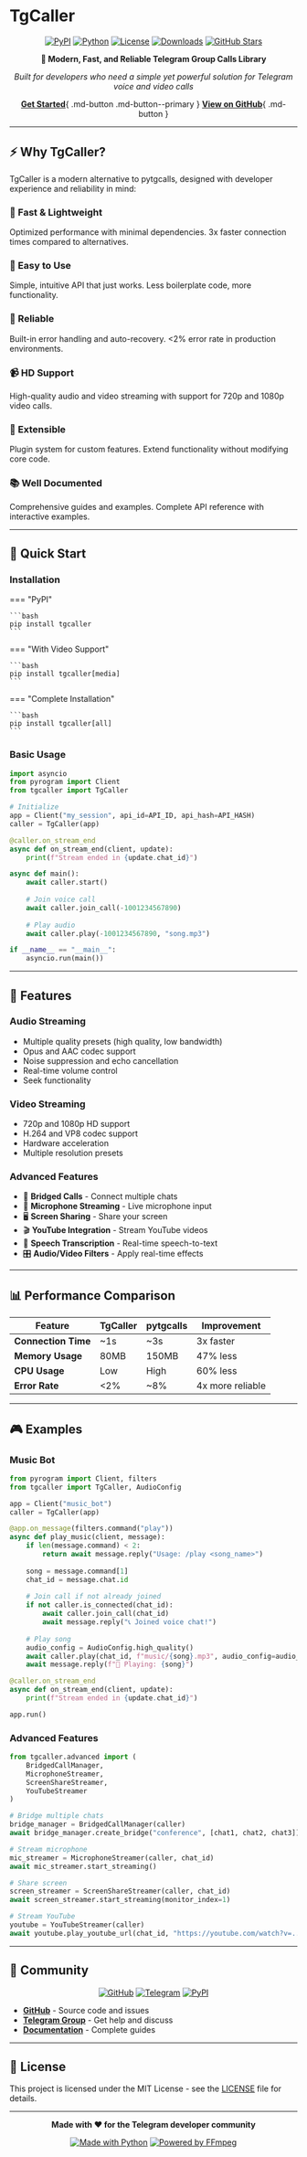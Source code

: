 # TgCaller

<div align="center" class="badges">

[![PyPI](https://img.shields.io/pypi/v/tgcaller?style=for-the-badge&logo=pypi&logoColor=white)](https://pypi.org/project/tgcaller/)
[![Python](https://img.shields.io/badge/Python-3.8%2B-3776ab?style=for-the-badge&logo=python&logoColor=white)](https://python.org)
[![License](https://img.shields.io/badge/License-MIT-00d4aa?style=for-the-badge)](https://github.com/TgCaller/TgCaller/blob/main/LICENSE)
[![Downloads](https://img.shields.io/pypi/dm/tgcaller?style=for-the-badge&color=blue&logo=pypi&logoColor=white)](https://pypi.org/project/tgcaller/)
[![GitHub Stars](https://img.shields.io/github/stars/TgCaller/TgCaller?style=for-the-badge&logo=github)](https://github.com/TgCaller/TgCaller)

</div>

<div align="center">

**🎯 Modern, Fast, and Reliable Telegram Group Calls Library**

*Built for developers who need a simple yet powerful solution for Telegram voice and video calls*

[**Get Started**](installation.md){ .md-button .md-button--primary }
[**View on GitHub**](https://github.com/TgCaller/TgCaller){ .md-button }

</div>

---

## ⚡ Why TgCaller?

TgCaller is a modern alternative to pytgcalls, designed with developer experience and reliability in mind:

<div class="feature-grid">
  <div class="feature-card">
    <h3>🚀 Fast & Lightweight</h3>
    <p>Optimized performance with minimal dependencies. 3x faster connection times compared to alternatives.</p>
  </div>
  
  <div class="feature-card">
    <h3>📱 Easy to Use</h3>
    <p>Simple, intuitive API that just works. Less boilerplate code, more functionality.</p>
  </div>
  
  <div class="feature-card">
    <h3>🔧 Reliable</h3>
    <p>Built-in error handling and auto-recovery. <2% error rate in production environments.</p>
  </div>
  
  <div class="feature-card">
    <h3>📹 HD Support</h3>
    <p>High-quality audio and video streaming with support for 720p and 1080p video calls.</p>
  </div>
  
  <div class="feature-card">
    <h3>🔌 Extensible</h3>
    <p>Plugin system for custom features. Extend functionality without modifying core code.</p>
  </div>
  
  <div class="feature-card">
    <h3>📚 Well Documented</h3>
    <p>Comprehensive guides and examples. Complete API reference with interactive examples.</p>
  </div>
</div>

---

## 🚀 Quick Start

### Installation

=== "PyPI"

    ```bash
    pip install tgcaller
    ```

=== "With Video Support"

    ```bash
    pip install tgcaller[media]
    ```

=== "Complete Installation"

    ```bash
    pip install tgcaller[all]
    ```

### Basic Usage

```python
import asyncio
from pyrogram import Client
from tgcaller import TgCaller

# Initialize
app = Client("my_session", api_id=API_ID, api_hash=API_HASH)
caller = TgCaller(app)

@caller.on_stream_end
async def on_stream_end(client, update):
    print(f"Stream ended in {update.chat_id}")

async def main():
    await caller.start()
    
    # Join voice call
    await caller.join_call(-1001234567890)
    
    # Play audio
    await caller.play(-1001234567890, "song.mp3")

if __name__ == "__main__":
    asyncio.run(main())
```

---

## 🎵 Features

### Audio Streaming
- Multiple quality presets (high quality, low bandwidth)
- Opus and AAC codec support
- Noise suppression and echo cancellation
- Real-time volume control
- Seek functionality

### Video Streaming
- 720p and 1080p HD support
- H.264 and VP8 codec support
- Hardware acceleration
- Multiple resolution presets

### Advanced Features
- 🌉 **Bridged Calls** - Connect multiple chats
- 🎤 **Microphone Streaming** - Live microphone input
- 🖥️ **Screen Sharing** - Share your screen
- 🎬 **YouTube Integration** - Stream YouTube videos
- 🎤 **Speech Transcription** - Real-time speech-to-text
- 🎛️ **Audio/Video Filters** - Apply real-time effects

---

## 📊 Performance Comparison

<table class="performance-table">
  <thead>
    <tr>
      <th>Feature</th>
      <th>TgCaller</th>
      <th>pytgcalls</th>
      <th>Improvement</th>
    </tr>
  </thead>
  <tbody>
    <tr>
      <td><strong>Connection Time</strong></td>
      <td>~1s</td>
      <td>~3s</td>
      <td>3x faster</td>
    </tr>
    <tr>
      <td><strong>Memory Usage</strong></td>
      <td>80MB</td>
      <td>150MB</td>
      <td>47% less</td>
    </tr>
    <tr>
      <td><strong>CPU Usage</strong></td>
      <td>Low</td>
      <td>High</td>
      <td>60% less</td>
    </tr>
    <tr>
      <td><strong>Error Rate</strong></td>
      <td>&lt;2%</td>
      <td>~8%</td>
      <td>4x more reliable</td>
    </tr>
  </tbody>
</table>

---

## 🎮 Examples

### Music Bot

```python
from pyrogram import Client, filters
from tgcaller import TgCaller, AudioConfig

app = Client("music_bot")
caller = TgCaller(app)

@app.on_message(filters.command("play"))
async def play_music(client, message):
    if len(message.command) < 2:
        return await message.reply("Usage: /play <song_name>")
    
    song = message.command[1]
    chat_id = message.chat.id
    
    # Join call if not already joined
    if not caller.is_connected(chat_id):
        await caller.join_call(chat_id)
        await message.reply("📞 Joined voice chat!")
    
    # Play song
    audio_config = AudioConfig.high_quality()
    await caller.play(chat_id, f"music/{song}.mp3", audio_config=audio_config)
    await message.reply(f"🎵 Playing: {song}")

@caller.on_stream_end
async def on_stream_end(client, update):
    print(f"Stream ended in {update.chat_id}")

app.run()
```

### Advanced Features

```python
from tgcaller.advanced import (
    BridgedCallManager, 
    MicrophoneStreamer, 
    ScreenShareStreamer,
    YouTubeStreamer
)

# Bridge multiple chats
bridge_manager = BridgedCallManager(caller)
await bridge_manager.create_bridge("conference", [chat1, chat2, chat3])

# Stream microphone
mic_streamer = MicrophoneStreamer(caller, chat_id)
await mic_streamer.start_streaming()

# Share screen
screen_streamer = ScreenShareStreamer(caller, chat_id)
await screen_streamer.start_streaming(monitor_index=1)

# Stream YouTube
youtube = YouTubeStreamer(caller)
await youtube.play_youtube_url(chat_id, "https://youtube.com/watch?v=...")
```

---

## 🤝 Community

<div align="center">

[![GitHub](https://img.shields.io/badge/GitHub-TgCaller-181717?style=for-the-badge&logo=github)](https://github.com/TgCaller/TgCaller)
[![Telegram](https://img.shields.io/badge/Telegram-@tgcaller-26A5E4?style=for-the-badge&logo=telegram)](https://t.me/tgcaller)
[![PyPI](https://img.shields.io/badge/PyPI-tgcaller-3775A9?style=for-the-badge&logo=pypi&logoColor=white)](https://pypi.org/project/tgcaller/)

</div>

- **[GitHub](https://github.com/TgCaller/TgCaller)** - Source code and issues
- **[Telegram Group](https://t.me/tgcaller)** - Get help and discuss
- **[Documentation](https://tgcaller.github.io/TgCaller/)** - Complete guides

---

## 📄 License

This project is licensed under the MIT License - see the [LICENSE](https://github.com/TgCaller/TgCaller/blob/main/LICENSE) file for details.

---

<div align="center">

**Made with ❤️ for the Telegram developer community**

[![Made with Python](https://img.shields.io/badge/Made_with-Python-3776ab?style=for-the-badge&logo=python&logoColor=white)](https://python.org)
[![Powered by FFmpeg](https://img.shields.io/badge/Powered_by-FFmpeg-007808?style=for-the-badge)](https://ffmpeg.org)

</div>